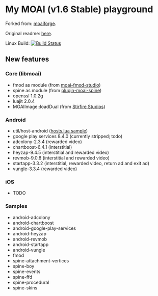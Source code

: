 # My MOAI (v1.6 Stable) playground

Forked from: [moaiforge](https://github.com/moaiforge/moai-sdk).

Original readme: [here](https://github.com/moaiforge/moai-sdk/blob/1.6-stable/README.md).

Linux Build: [![Build Status](https://api.travis-ci.org/btatarov/moai-sdk.svg?branch=postmorph)](https://travis-ci.org/btatarov/moai-sdk)

## New features

### Core (libmoai)
* fmod as module (from [moai-fmod-studio](https://github.com/Vavius/moai-fmod-studio))
* spine as module (from [plugin-moai-spine](https://github.com/Vavius/plugin-moai-spine))
* openssl 1.0.2g
* luajit 2.0.4
* MOAIImage::loadDual (from [Stirfire Studios](https://github.com/StirfireStudios/moai-dev))

### Android
* util/host-android ([hosts.lua sample](https://github.com/btatarov/moai-sdk/blob/postmorph/util/host-android/hosts.lua.sample))
* google play services 8.4.0 (currently stripped; todo)
* adcolony-2.3.4 (rewarded video)
* chartboost-6.4.1 (interstitial)
* heyzap-9.4.5 (interstitial and rewarded video)
* revmob-9.0.8 (interstitial and rewarded video)
* startapp-3.3.2 (interstitial, rewarded video, return ad and exit ad)
* vungle-3.3.4 (rewarded video)

### iOS
* TODO

### Samples
* android-adcolony
* android-chartboost
* android-google-play-services
* android-heyzap
* android-revmob
* android-startapp
* android-vungle
* fmod
* spine-attachment-vertices
* spine-boy
* spine-events
* spine-ffd
* spine-procedural
* spine-skins
